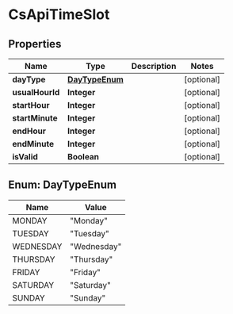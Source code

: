 
# CsApiTimeSlot

## Properties
Name | Type | Description | Notes
------------ | ------------- | ------------- | -------------
**dayType** | [**DayTypeEnum**](#DayTypeEnum) |  |  [optional]
**usualHourId** | **Integer** |  |  [optional]
**startHour** | **Integer** |  |  [optional]
**startMinute** | **Integer** |  |  [optional]
**endHour** | **Integer** |  |  [optional]
**endMinute** | **Integer** |  |  [optional]
**isValid** | **Boolean** |  |  [optional]


<a name="DayTypeEnum"></a>
## Enum: DayTypeEnum
Name | Value
---- | -----
MONDAY | &quot;Monday&quot;
TUESDAY | &quot;Tuesday&quot;
WEDNESDAY | &quot;Wednesday&quot;
THURSDAY | &quot;Thursday&quot;
FRIDAY | &quot;Friday&quot;
SATURDAY | &quot;Saturday&quot;
SUNDAY | &quot;Sunday&quot;



